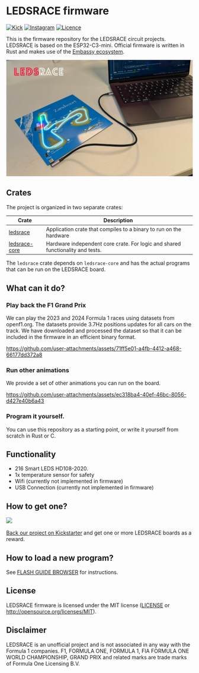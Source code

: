# LEDSRACE firmware


[![Kick](https://img.shields.io/badge/kick-53FC18?style=for-the-badge&logo=kick&logoColor=white)](https://www.kickstarter.com/projects/jitterdelft/ledsrace-interactive-led-art-of-zandvoort-circuit)
[![Instagram](https://img.shields.io/badge/Instagram-%23E4405F.svg?style=for-the-badge&logo=Instagram&logoColor=white)](https://www.instagram.com/leds.race/)
[![Licence](https://img.shields.io/github/license/Ileriayo/markdown-badges?style=for-the-badge)](./LICENSE)

This is the firmware repository for the LEDSRACE circuit projects. LEDSRACE is based on the ESP32-C3-mini. Official firmware is written in Rust and makes use of the [Embassy ecosystem](https://embassy.dev).

![](img/ledsrace.jpg)

## Crates

The project is organized in two separate crates:

Crate | Description
--- | ---
[ledsrace](/ledsrace-application/) | Application crate that compiles to a binary to run on the hardware
[ledsrace-core](/ledsrace-core/) | Hardware independent core crate. For logic and shared functionality and tests.

The `ledsrace` crate depends on `ledsrace-core` and has the actual programs that can be run on the LEDSRACE board.

## What can it do?

### Play back the F1 Grand Prix

We can play the 2023 and 2024 Formula 1 races using datasets from openf1.org. The datasets provide 3.7Hz positions updates for all cars on the track. We have downloaded and processed the dataset so that it can be included in the firmware in an efficient binary format.

https://github.com/user-attachments/assets/71ff5e01-a4fb-4412-a468-66177dd372a8

### Run other animations

We provide a set of other animations you can run on the board.

https://github.com/user-attachments/assets/ec318ba4-40ef-46bc-8056-d427e40b6a43

### Program it yourself.

You can use this repository as a starting point, or write it yourself from scratch in Rust or C.

## Functionality

- 216 Smart LEDS HD108-2020.
- 1x temperature sensor for safety
- Wifi (currently not implemented in firmware)
- USB Connection (currently not implemented in firmware)

## How to get one?

![](https://i.kickstarter.com/tq0sfld-kickstarter-logo-green.png?fit=scale-down&origin=static&width=1000&sig=ixapsTNmmPEFl31G4w1YjZiCZpak4bUuMx5ZqHfEiG0%3D)

[Back our project on Kickstarter](https://www.kickstarter.com/projects/jitterdelft/ledsrace-interactive-led-art-of-zandvoort-circuit) and get one or more LEDSRACE boards as a reward.


## How to load a new program?

See [FLASH GUIDE BROWSER](docs/FLASH_GUIDE_BROWSER.md) for instructions.

## License

LEDSRACE firmware is licensed under the MIT license ([LICENSE](LICENSE) or http://opensource.org/licenses/MIT).

## Disclaimer

LEDSRACE is an unofficial project and is not associated in any way with the Formula 1 companies. F1, FORMULA ONE, FORMULA 1, FIA FORMULA ONE WORLD CHAMPIONSHIP, GRAND PRIX and related marks are trade marks of Formula One Licensing B.V.
